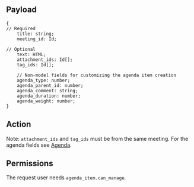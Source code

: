 ## Payload
```
{
// Required
    title: string;
    meeting_id: Id;

// Optional
    text: HTML;
    attachment_ids: Id[];
    tag_ids: Id[];

    // Non-model fields for customizing the agenda item creation
    agenda_type: number;
    agenda_parent_id: number;
    agenda_comment: string;
    agenda_duration: number;
    agenda_weight: number;
}
```

## Action
Note: `attachment_ids` and `tag_ids` must be from the same meeting. For the agenda fields see
[Agenda](https://github.com/OpenSlides/OpenSlides/wiki/Agenda#additional-fields-during-creation-of-agenda-content-objects).

## Permissions
The request user needs `agenda_item.can_manage`.
